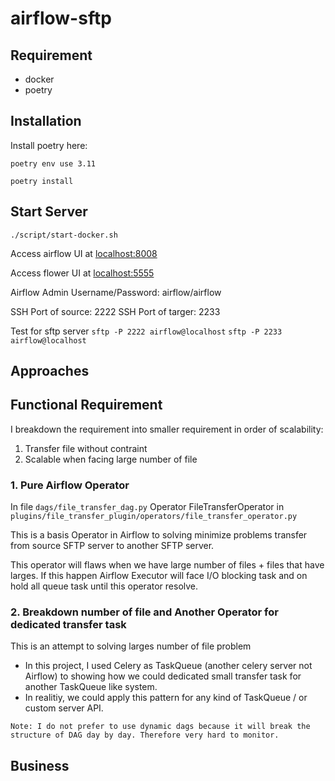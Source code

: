 # airflow-sftp

## Requirement 
- docker
- poetry 

## Installation
Install poetry here: 


`
poetry env use 3.11
`

`
poetry install
`

## Start Server 
`./script/start-docker.sh`

Access airflow UI at [localhost:8008](http://localhost:8008/)

Access flower  UI at [localhost:5555](http://localhost:5555/)


Airflow Admin Username/Password: airflow/airflow


SSH Port of source: 2222
SSH Port of targer: 2233


Test for sftp server
`sftp -P 2222 airflow@localhost`
`sftp -P 2233 airflow@localhost`


## Approaches
## Functional Requirement 



I breakdown the requirement into smaller requirement in order of scalability: 

1. Transfer file without contraint 
2. Scalable when facing large number of file

### 1. Pure Airflow Operator
In file `dags/file_transfer_dag.py`
Operator FileTransferOperator in `plugins/file_transfer_plugin/operators/file_transfer_operator.py`

This is a basis Operator in Airflow to solving minimize problems transfer from source SFTP server to another SFTP server. 

This operator will flaws when we have large number of files + files that have larges. If this happen Airflow Executor will face I/O blocking task and on hold all queue task until this operator resolve.

### 2. Breakdown number of file and Another Operator for dedicated transfer task
This is an attempt to solving larges number of file problem
- In this project, I used Celery as TaskQueue (another celery server not Airflow) to showing how we could dedicated small transfer task for another TaskQueue like system. 
- In realitiy, we could apply this pattern for any kind of TaskQueue / or custom server API. 

`Note: I do not prefer to use dynamic dags because it will break the structure of DAG day by day. Therefore very hard to monitor. `

## Business
